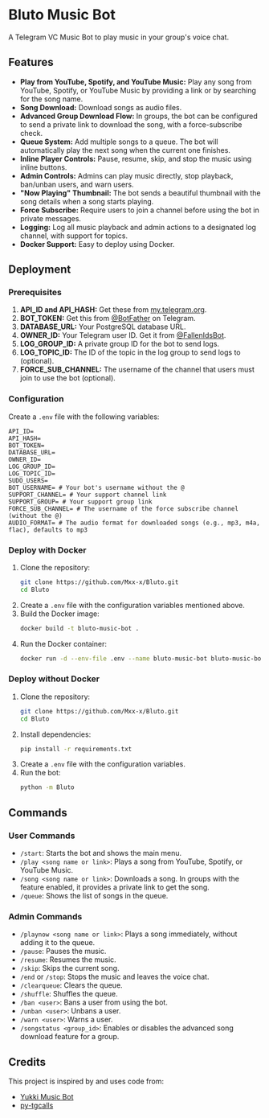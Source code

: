 # Bluto Music Bot

A Telegram VC Music Bot to play music in your group's voice chat.

## Features

- **Play from YouTube, Spotify, and YouTube Music:** Play any song from YouTube, Spotify, or YouTube Music by providing a link or by searching for the song name.
- **Song Download:** Download songs as audio files.
- **Advanced Group Download Flow:** In groups, the bot can be configured to send a private link to download the song, with a force-subscribe check.
- **Queue System:** Add multiple songs to a queue. The bot will automatically play the next song when the current one finishes.
- **Inline Player Controls:** Pause, resume, skip, and stop the music using inline buttons.
- **Admin Controls:** Admins can play music directly, stop playback, ban/unban users, and warn users.
- **"Now Playing" Thumbnail:** The bot sends a beautiful thumbnail with the song details when a song starts playing.
- **Force Subscribe:** Require users to join a channel before using the bot in private messages.
- **Logging:** Log all music playback and admin actions to a designated log channel, with support for topics.
- **Docker Support:** Easy to deploy using Docker.

## Deployment

### Prerequisites

1.  **API_ID and API_HASH:** Get these from [my.telegram.org](https://my.telegram.org).
2.  **BOT_TOKEN:** Get this from [@BotFather](https://t.me/BotFather) on Telegram.
3.  **DATABASE_URL:** Your PostgreSQL database URL.
4.  **OWNER_ID:** Your Telegram user ID. Get it from [@FallenIdsBot](https://t.me/FallenIdsBot).
5.  **LOG_GROUP_ID:** A private group ID for the bot to send logs.
6.  **LOG_TOPIC_ID:** The ID of the topic in the log group to send logs to (optional).
7.  **FORCE_SUB_CHANNEL:** The username of the channel that users must join to use the bot (optional).

### Configuration

Create a `.env` file with the following variables:

```
API_ID=
API_HASH=
BOT_TOKEN=
DATABASE_URL=
OWNER_ID=
LOG_GROUP_ID=
LOG_TOPIC_ID=
SUDO_USERS=
BOT_USERNAME= # Your bot's username without the @
SUPPORT_CHANNEL= # Your support channel link
SUPPORT_GROUP= # Your support group link
FORCE_SUB_CHANNEL= # The username of the force subscribe channel (without the @)
AUDIO_FORMAT= # The audio format for downloaded songs (e.g., mp3, m4a, flac), defaults to mp3
```

### Deploy with Docker

1.  Clone the repository:
    ```bash
    git clone https://github.com/Mxx-x/Bluto.git
    cd Bluto
    ```
2.  Create a `.env` file with the configuration variables mentioned above.
3.  Build the Docker image:
    ```bash
    docker build -t bluto-music-bot .
    ```
4.  Run the Docker container:
    ```bash
    docker run -d --env-file .env --name bluto-music-bot bluto-music-bot
    ```

### Deploy without Docker

1.  Clone the repository:
    ```bash
    git clone https://github.com/Mxx-x/Bluto.git
    cd Bluto
    ```
2.  Install dependencies:
    ```bash
    pip install -r requirements.txt
    ```
3.  Create a `.env` file with the configuration variables.
4.  Run the bot:
    ```bash
    python -m Bluto
    ```

## Commands

### User Commands
- `/start`: Starts the bot and shows the main menu.
- `/play <song name or link>`: Plays a song from YouTube, Spotify, or YouTube Music.
- `/song <song name or link>`: Downloads a song. In groups with the feature enabled, it provides a private link to get the song.
- `/queue`: Shows the list of songs in the queue.

### Admin Commands
- `/playnow <song name or link>`: Plays a song immediately, without adding it to the queue.
- `/pause`: Pauses the music.
- `/resume`: Resumes the music.
- `/skip`: Skips the current song.
- `/end` or `/stop`: Stops the music and leaves the voice chat.
- `/clearqueue`: Clears the queue.
- `/shuffle`: Shuffles the queue.
- `/ban <user>`: Bans a user from using the bot.
- `/unban <user>`: Unbans a user.
- `/warn <user>`: Warns a user.
- `/songstatus <group_id>`: Enables or disables the advanced song download feature for a group.


## Credits

This project is inspired by and uses code from:
- [Yukki Music Bot](https://github.com/TeamYukki/YukkiMusicBot)
- [py-tgcalls](https://github.com/pytgcalls/pytgcalls)
